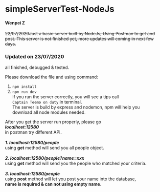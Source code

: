 # simpleServerTest-NodeJs

#### Wenpei Z

~~22/07/2020Just a basic server built by NodeJs, Using Postman to get and post.
This server is not finished yet, more updates will coming in next few days.~~

### Updated on 23/07/2020
  all finished, debugged & tested.

Please download the file and using command:
  1. ```npm install```
  2. ```npm run dev```<br>
If you run the server correctly, you will see a tips call <br>`Captain Teemo on duty` in terminal. <br>
The server is build by express and nodemon, npm will help you download all node modules needed.

After you get the server run properly, please go <br>***localhost:12580*** <br>in postman try different API.<br><br>
***1. localhost:12580/people*** <br>using **get** method will send you all people object.<br><br>
***2. localhost:12580/people?name=xxx*** <br>using **get** method will send you the people who matched your criteria.<br><br>
***3. localhost:12580/people*** <br>using **post** method will let you post your name into the database, <br>**name is required & can not using empty name**.
